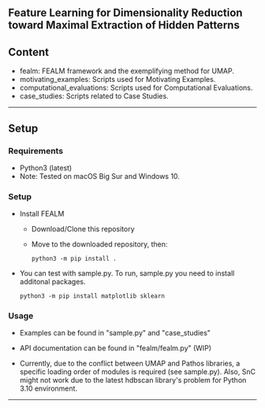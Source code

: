 ## Feature Learning for Dimensionality Reduction toward Maximal Extraction of Hidden Patterns

Content
-----
* fealm: FEALM framework and the exemplifying method for UMAP.
* motivating_examples: Scripts used for Motivating Examples.
* computational_evaluations: Scripts used for Computational Evaluations.
* case_studies: Scripts related to Case Studies.

<!-- * Note: The UI is available in this repository: https://github.com/takanori-fujiwara/fealm-ui -->

******

Setup
-----

### Requirements
* Python3 (latest)
* Note: Tested on macOS Big Sur and Windows 10.

### Setup

* Install FEALM

  * Download/Clone this repository

  * Move to the downloaded repository, then:

    `python3 -m pip install .`

* You can test with sample.py. To run, sample.py you need to install additonal packages.

    `python3 -m pip install matplotlib sklearn`

### Usage
* Examples can be found in "sample.py" and "case_studies"
* API documentation can be found in "fealm/fealm.py" (WIP)

* Currently, due to the conflict between UMAP and Pathos libraries, a specific loading order of modules is required (see sample.py). Also, SnC might not work due to the latest hdbscan library's problem for Python 3.10 environment.

******
